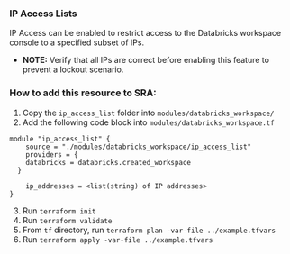 ### IP Access Lists
IP Access can be enabled to restrict access to the Databricks workspace console to a specified subset of IPs.
- **NOTE:** Verify that all IPs are correct before enabling this feature to prevent a lockout scenario.


### How to add this resource to SRA:

1. Copy the `ip_access_list` folder into `modules/databricks_workspace/` 
2. Add the following code block into `modules/databricks_workspace.tf`
```
module "ip_access_list" {
    source = "./modules/databricks_workspace/ip_access_list"
    providers = {
    databricks = databricks.created_workspace
  }

    ip_addresses = <list(string) of IP addresses>
}
```
3. Run `terraform init`
4. Run `terraform validate`
5. From `tf` directory, run `terraform plan -var-file ../example.tfvars`
6. Run `terraform apply -var-file ../example.tfvars`
